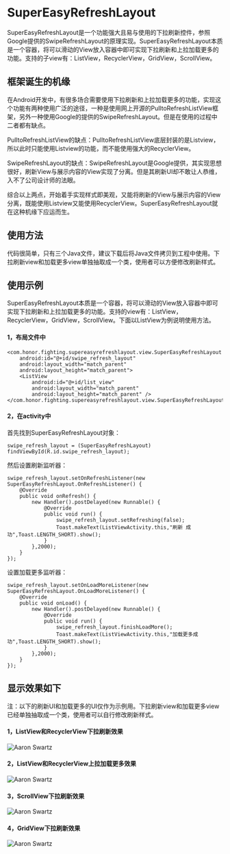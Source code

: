 # SuperEasyRefreshLayout

SuperEasyRefreshLayout是一个功能强大且易与使用的下拉刷新控件，参照Google提供的SwipeRefreshLayout的原理实现。SuperEasyRefreshLayout本质是一个容器，将可以滑动的View放入容器中即可实现下拉刷新和上拉加载更多的功能。支持的子view有：ListView，RecyclerView，GridView，ScrollView。

## 框架诞生的机缘

在Android开发中，有很多场合需要使用下拉刷新和上拉加载更多的功能，实现这个功能有两种使用广泛的途径，一种是使用网上开源的PulltoRefreshListView框架，另外一种使用Google的提供的SwipeRefreshLayout。但是在使用的过程中二者都有缺点。

PulltoRefreshListView的缺点：PulltoRefreshListView底层封装的是Listview，所以此时只能使用Listview的功能，而不能使用强大的RecyclerView。

SwipeRefreshLayout的缺点：SwipeRefreshLayout是Google提供，其实现思想很好，刷新View与展示内容的View实现了分离。但是其刷新UI却不敢让人恭维，入不了公司设计师的法眼。

综合以上两点，开始着手实现样式即美观，又能将刷新的View与展示内容的View分离，既能使用Listview又能使用RecyclerView。SuperEasyRefreshLayout就在这种机缘下应运而生。

## 使用方法

代码很简单，只有三个Java文件，建议下载后将Java文件拷贝到工程中使用。下拉刷新view和加载更多view单独抽取成一个类，使用者可以方便修改刷新样式。

## 使用示例

SuperEasyRefreshLayout本质是一个容器，将可以滑动的View放入容器中即可实现下拉刷新和上拉加载更多的功能。支持的view有：ListView，RecyclerView，GridView，ScrollView。下面以ListView为例说明使用方法。

#### 1，布局文件中

```
<com.honor.fighting.supereasyrefreshlayout.view.SuperEasyRefreshLayout
    android:id="@+id/swipe_refresh_layout"
    android:layout_width="match_parent"
    android:layout_height="match_parent">
    <ListView
        android:id="@+id/list_view"
        android:layout_width="match_parent"
        android:layout_height="match_parent" />
</com.honor.fighting.supereasyrefreshlayout.view.SuperEasyRefreshLayout>
```

#### 2，在activity中

首先找到SuperEasyRefreshLayout对象：

```
swipe_refresh_layout = (SuperEasyRefreshLayout) findViewById(R.id.swipe_refresh_layout);
```

然后设置刷新监听器：

```
swipe_refresh_layout.setOnRefreshListener(new SuperEasyRefreshLayout.OnRefreshListener() {
    @Override
    public void onRefresh() {
        new Handler().postDelayed(new Runnable() {
            @Override
            public void run() {
                swipe_refresh_layout.setRefreshing(false);
                Toast.makeText(ListViewActivity.this,"刷新 成功",Toast.LENGTH_SHORT).show();
            }
        },2000);
    }
});
```

设置加载更多监听器：

```
swipe_refresh_layout.setOnLoadMoreListener(new SuperEasyRefreshLayout.OnLoadMoreListener() {
    @Override
    public void onLoad() {
        new Handler().postDelayed(new Runnable() {
            @Override
            public void run() {
                swipe_refresh_layout.finishLoadMore();
                Toast.makeText(ListViewActivity.this,"加载更多成功",Toast.LENGTH_SHORT).show();
            }
        },2000);
    }
});
```

## 显示效果如下

注：以下的刷新UI和加载更多的UI仅作为示例用。下拉刷新view和加载更多view已经单独抽取成一个类，使用者可以自行修改刷新样式。

#### 1，ListView和RecyclerView下拉刷新效果

![Aaron Swartz](https://github.com/guozhengXia/SuperEasyRefreshLayout/blob/master/sample01.png)

#### 2，ListView和RecyclerView上拉加载更多效果

![Aaron Swartz](https://github.com/guozhengXia/SuperEasyRefreshLayout/blob/master/sample02.png)

#### 3，ScrollView下拉刷新效果

![Aaron Swartz](https://github.com/guozhengXia/SuperEasyRefreshLayout/blob/master/sample03.png)

#### 4，GridView下拉刷新效果

![Aaron Swartz](https://github.com/guozhengXia/SuperEasyRefreshLayout/blob/master/sample04.png)









